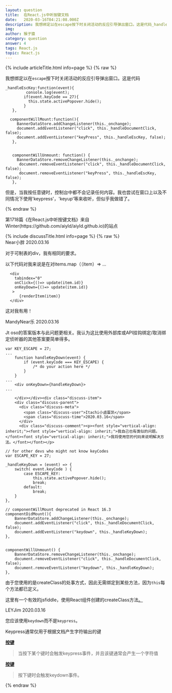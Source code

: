 ```yaml
---
layout: question
title:  在React.js中听按键文档
date:   2020-03-16T04:21:08.000Z
description: 我想绑定以在escape按下时关闭活动的反应引导弹出窗口。这是代码_handleEscKey function(event){         co...
img: 
author: 猴子猿
category: question
answer: 4
tags: React.js
topic: React.js
---
```

<div class="article-root">
  <div class="article">
    {% include articleTitle.html info=page %}
    {% raw %}
    <div class="article-content"><p><font style="vertical-align: inherit;"><font style="vertical-align: inherit;">我想绑定以在</font></font><code>escape</code><font style="vertical-align: inherit;"><font style="vertical-align: inherit;">按下时</font><font style="vertical-align: inherit;">关闭活动的反应引导弹出窗口。这</font><font style="vertical-align: inherit;">是代码</font></font></p>

<pre><code>_handleEscKey:function(event){<font></font>
         console.log(event);<font></font>
        if(event.keyCode == 27){<font></font>
          this.state.activePopover.hide();<font></font>
        }<font></font>
   },<font></font>
<font></font>
  componentWillMount:function(){<font></font>
     BannerDataStore.addChangeListener(this._onchange);<font></font>
     document.addEventListener("click", this._handleDocumentClick, false);<font></font>
     document.addEventListener("keyPress", this._handleEscKey, false);<font></font>
   },<font></font>
<font></font>
<font></font>
   componentWillUnmount: function() {<font></font>
     BannerDataStore.removeChangeListener(this._onchange);<font></font>
      document.removeEventListener("click", this._handleDocumentClick, false);<font></font>
      document.removeEventListener("keyPress", this._handleEscKey, false);<font></font>
   },<font></font>
</code></pre>

<p><font style="vertical-align: inherit;"><font style="vertical-align: inherit;">但是，当我按任意键时，控制台中都不会记录任何内容。</font><font style="vertical-align: inherit;">我也尝试在窗口上以及不同情况下使用'keypress'，'keyup'等来收听，但似乎我做错了。</font></font></p></div>
    {% endraw %}
  </div>
  <p class="winter_mark">第1718篇《在React.js中听按键文档》来自Winter(https://github.com/aiyld/aiyld.github.io)的站点</p>
  <div class="discuss-wrapper">
    {% include discussTitle.html info=page %}
    {% raw %}
    <div class="discuss-list">
    <div class="discuss-item">
        <div class="discuss-parent">
          <div class="discuss-meta">
            <span class="discuss-user">Near小胖</span>
            <span class="discuss-time">2020.03.16</span>
          </div>
          <div class="discuss-comment"><p><font style="vertical-align: inherit;"><font style="vertical-align: inherit;">对于可制表的div，我有相同的要求。</font></font></p>

<p><font style="vertical-align: inherit;"><font style="vertical-align: inherit;">以下代码对我来说是在对items.map（（item）=&gt; ...</font></font></p>

<pre><code>  &lt;div<font></font>
    tabindex="0"<font></font>
    onClick={()=&gt; update(item.id)}<font></font>
    onKeyDown={()=&gt; update(item.id)}<font></font>
   &gt;<font></font>
      {renderItem(item)}<font></font>
  &lt;/div&gt;<font></font>
</code></pre>

<p><font style="vertical-align: inherit;"><font style="vertical-align: inherit;">这对我有用！</font></font></p></div>
        </div></div><div class="discuss-item">
        <div class="discuss-parent">
          <div class="discuss-meta">
            <span class="discuss-user">MandyNear乐</span>
            <span class="discuss-time">2020.03.16</span>
          </div>
          <div class="discuss-comment"><p><font style="vertical-align: inherit;"><font style="vertical-align: inherit;">Jt oso的答案版本与此问题更相关。</font><font style="vertical-align: inherit;">我认为这比使用外部库或API挂钩绑定/取消绑定侦听器的其他答案要简单得多。</font></font></p>

<pre><code>var KEY_ESCAPE = 27;<font></font>
...<font></font>
    function handleKeyDown(event) {<font></font>
        if (event.keyCode === KEY_ESCAPE) {<font></font>
            /* do your action here */<font></font>
        }<font></font>
    }<font></font>
...<font></font>
    &lt;div onKeyDown={handleKeyDown}&gt;<font></font>
...<font></font>
</code></pre></div>
        </div></div><div class="discuss-item">
        <div class="discuss-parent">
          <div class="discuss-meta">
            <span class="discuss-user">Itachi小卤蛋凯</span>
            <span class="discuss-time">2020.03.16</span>
          </div>
          <div class="discuss-comment"><p><font style="vertical-align: inherit;"><font style="vertical-align: inherit;">我自己也有类似的问题。</font><font style="vertical-align: inherit;">我将使用您的代码来说明解决方法。</font></font></p>

<pre><code>// for other devs who might not know keyCodes<font></font>
var ESCAPE_KEY = 27;<font></font>
<font></font>
_handleKeyDown = (event) =&gt; {<font></font>
    switch( event.keyCode ) {<font></font>
        case ESCAPE_KEY:<font></font>
            this.state.activePopover.hide();<font></font>
            break;<font></font>
        default: <font></font>
            break;<font></font>
    }<font></font>
},<font></font>
<font></font>
// componentWillMount deprecated in React 16.3<font></font>
componentDidMount(){<font></font>
    BannerDataStore.addChangeListener(this._onchange);<font></font>
    document.addEventListener("click", this._handleDocumentClick, false);<font></font>
    document.addEventListener("keydown", this._handleKeyDown);<font></font>
},<font></font>
<font></font>
<font></font>
componentWillUnmount() {<font></font>
    BannerDataStore.removeChangeListener(this._onchange);<font></font>
    document.removeEventListener("click", this._handleDocumentClick, false);<font></font>
    document.removeEventListener("keydown", this._handleKeyDown);<font></font>
},<font></font>
</code></pre>

<p><font style="vertical-align: inherit;"><font style="vertical-align: inherit;">由于您使用的是createClass的处事方式，因此无需绑定到某些方法，因为</font></font><code>this</code><font style="vertical-align: inherit;"><font style="vertical-align: inherit;">每个方法</font><font style="vertical-align: inherit;">都已</font><font style="vertical-align: inherit;">定义。</font></font></p>

<p><font style="vertical-align: inherit;"><font style="vertical-align: inherit;">这里有一个有效的jsfiddle，使用React组件创建的createClass方法</font></font><a href="https://jsfiddle.net/hzjgepmc/" rel="noreferrer"><font style="vertical-align: inherit;"><font style="vertical-align: inherit;">。</font></font></a></p></div>
        </div></div><div class="discuss-item">
        <div class="discuss-parent">
          <div class="discuss-meta">
            <span class="discuss-user">LEYJim</span>
            <span class="discuss-time">2020.03.16</span>
          </div>
          <div class="discuss-comment"><p><font style="vertical-align: inherit;"><font style="vertical-align: inherit;">您应该使用</font></font><code>keydown</code><font style="vertical-align: inherit;"><font style="vertical-align: inherit;">而不是</font></font><code>keypress</code><font style="vertical-align: inherit;"><font style="vertical-align: inherit;">。</font></font></p>

<p><font style="vertical-align: inherit;"><font style="vertical-align: inherit;">Keypress通常仅用于根据文档产生字符输出的键</font></font></p>

<p><a href="https://developer.mozilla.org/en-US/docs/Web/Events/keypress"><strong><font style="vertical-align: inherit;"><font style="vertical-align: inherit;">按键</font></font></strong></a></p>

<blockquote>
  <p><font style="vertical-align: inherit;"><font style="vertical-align: inherit;">当按下某个键时会触发keypress事件，并且该键通常会产生一个字符值</font></font></p>
</blockquote>

<p><a href="https://developer.mozilla.org/en-US/docs/Web/Events/keydown"><strong><font style="vertical-align: inherit;"><font style="vertical-align: inherit;">按键</font></font></strong></a></p>

<blockquote>
  <p><font style="vertical-align: inherit;"><font style="vertical-align: inherit;">按下键时会触发keydown事件。</font></font></p>
</blockquote></div>
        </div></div>
    </div>
    {% endraw %}
  </div>
<div>

